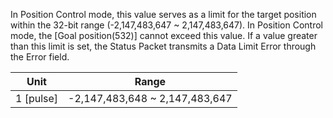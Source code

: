 In Position Control mode, this value serves as a limit for the target position within the 32-bit range (-2,147,483,647 ~ 2,147,483,647). In Position Control mode, the [Goal position(532)] cannot exceed this value. If a value greater than this limit is set, the Status Packet transmits a Data Limit Error through the Error field.

|   Unit    |            Range               |
|:---------:|:------------------------------:|
| 1 [pulse] | -2,147,483,648 ~ 2,147,483,647 |


